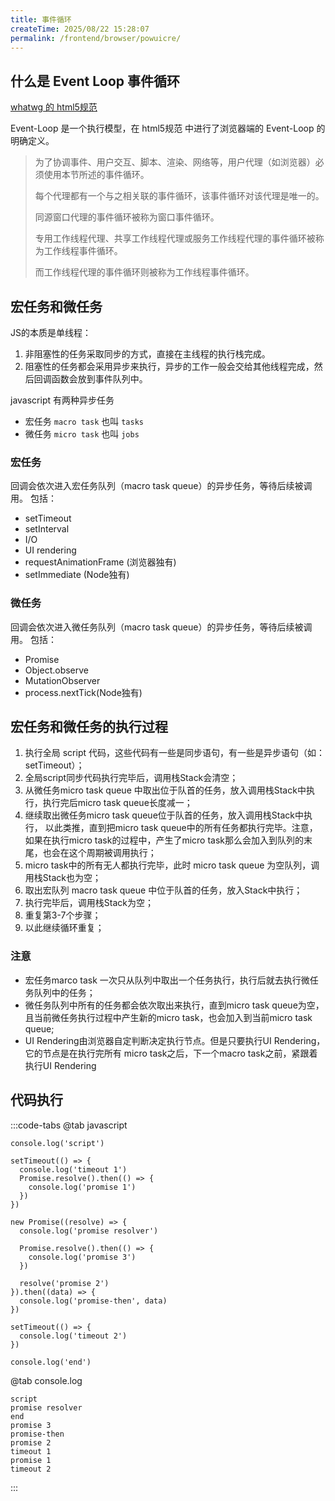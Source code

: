 ```yaml
---
title: 事件循环
createTime: 2025/08/22 15:28:07
permalink: /frontend/browser/powuicre/
---
```


## 什么是 Event Loop 事件循环

[whatwg 的 html5规范](https://html.spec.whatwg.org/multipage/webappapis.html#event-loops)

Event-Loop 是一个执行模型，在 html5规范 中进行了浏览器端的 Event-Loop 的明确定义。

> 为了协调事件、用户交互、脚本、渲染、网络等，用户代理（如浏览器）必须使用本节所述的事件循环。
> 
> 每个代理都有一个与之相关联的事件循环，该事件循环对该代理是唯一的。
> 
> 同源窗口代理的事件循环被称为窗口事件循环。
> 
> 专用工作线程代理、共享工作线程代理或服务工作线程代理的事件循环被称为工作线程事件循环。
> 
> 而工作线程代理的事件循环则被称为工作线程事件循环。

## 宏任务和微任务

JS的本质是单线程：

1. 非阻塞性的任务采取同步的方式，直接在主线程的执行栈完成。
2. 阻塞性的任务都会采用异步来执行，异步的工作一般会交给其他线程完成，然后回调函数会放到事件队列中。

javascript 有两种异步任务
- 宏任务 `macro task` 也叫 `tasks`
- 微任务 `micro task` 也叫 `jobs`

### 宏任务

回调会依次进入宏任务队列（macro task queue）的异步任务，等待后续被调用。
包括：
- setTimeout
- setInterval
- I/O
- UI rendering
- requestAnimationFrame (浏览器独有)
- setImmediate (Node独有)

### 微任务

回调会依次进入微任务队列（macro task queue）的异步任务，等待后续被调用。
包括：
- Promise
- Object.observe
- MutationObserver
- process.nextTick(Node独有)

## 宏任务和微任务的执行过程

1. 执行全局 script 代码，这些代码有一些是同步语句，有一些是异步语句（如： setTimeout）；
2. 全局script同步代码执行完毕后，调用栈Stack会清空；
3. 从微任务micro task queue 中取出位于队首的任务，放入调用栈Stack中执行，执行完后micro task queue长度减一；
4. 继续取出微任务micro task queue位于队首的任务，放入调用栈Stack中执行， 以此类推，直到把micro task queue中的所有任务都执行完毕。注意，如果在执行micro task的过程中，产生了micro task那么会加入到队列的末尾，也会在这个周期被调用执行；
5. micro task中的所有无人都执行完毕，此时 micro task queue 为空队列，调用栈Stack也为空；
6. 取出宏队列 macro task queue 中位于队首的任务，放入Stack中执行；
7. 执行完毕后，调用栈Stack为空；
8. 重复第3-7个步骤；
9. 以此继续循环重复；

### 注意

- 宏任务marco task 一次只从队列中取出一个任务执行，执行后就去执行微任务队列中的任务；
- 微任务队列中所有的任务都会依次取出来执行，直到micro task queue为空， 且当前微任务执行过程中产生新的micro task，也会加入到当前micro task queue;
- UI Rendering由浏览器自定判断决定执行节点。但是只要执行UI Rendering，它的节点是在执行完所有 micro task之后，下一个macro task之前，紧跟着执行UI Rendering

## 代码执行

:::code-tabs
@tab javascript
```
console.log('script')

setTimeout(() => {
  console.log('timeout 1')
  Promise.resolve().then(() => {
    console.log('promise 1')
  })
})

new Promise((resolve) => {
  console.log('promise resolver')

  Promise.resolve().then(() => {
    console.log('promise 3')
  })

  resolve('promise 2')
}).then((data) => {
  console.log('promise-then', data)
})

setTimeout(() => {
  console.log('timeout 2')
})

console.log('end')
```
@tab console.log
```
script
promise resolver
end
promise 3
promise-then
promise 2
timeout 1
promise 1
timeout 2
```
:::